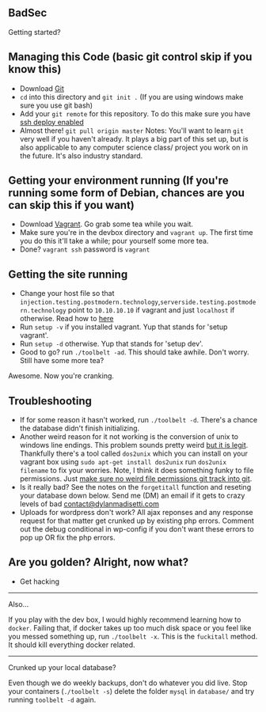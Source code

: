 BadSec
-----

Getting started?

Managing this Code (basic git control skip if you know this)
-----
- Download [Git](http://git-scm.com/downloads/)
- `cd` into this directory and `git init .` (If you are using windows make sure you use git bash)
- Add your `git remote` for this repository. To do this make sure you have [ssh deploy enabled](https://confluence.atlassian.com/display/BITBUCKET/Set+up+SSH+for+Git)
- Almost there! `git pull origin master`
Notes: You'll want to learn `git` very well if you haven't already. It plays a big part of this set up, but is also applicable to any computer science class/ project you work on in the future. It's also industry standard.

Getting your environment running (If you're running some form of Debian, chances are you can skip this if you want)
-----
- Download [Vagrant](https://www.vagrantup.com/downloads.html). Go grab some tea while you wait.
- Make sure you're in the devbox directory and `vagrant up`. The first time you do this it'll take a while; pour yourself some more tea.
- Done? `vagrant ssh` password is `vagrant`

Getting the site running
-----
- Change your host file so that `injection.testing.postmodern.technology`,`serverside.testing.postmodern.technology` point to `10.10.10.10` if vagrant and just `localhost` if otherwise. Read how to [here](http://www.howtogeek.com/howto/27350/beginner-geek-how-to-edit-your-hosts-file/)
- Run `setup -v` if you installed vagrant. Yup that stands for 'setup vagrant'.
- Run `setup -d` otherwise. Yup that stands for 'setup dev'.
- Good to go? run `./toolbelt -ad`. This should take awhile. Don't worry. Still have some more tea?

Awesome. Now you're cranking.

Troubleshooting
-----
- If for some reason it hasn't worked, run `./toolbelt -d`. There's a chance the database didn't finish initializing.
- Another weird reason for it not working is the conversion of unix to windows line endings. This problem sounds pretty weird [but it is legit](http://stackoverflow.com/questions/14219092/bash-my-script-bin-bashm-bad-interpreter-no-such-file-or-directory). Thankfully there's a tool called `dos2unix` which you can install on your vagrant box using `sudo apt-get install dos2unix` run `dos2unix filename` to fix your worries. Note, I think it does something funky to file permissions. Just [make sure no weird file permissions git track into git](http://stackoverflow.com/questions/1580596/how-do-i-make-git-ignore-file-mode-chmod-changes).
- Is it really bad? See the notes on the `forgetitall` function and reseting your database down below. Send me (DM) an email if it gets to crazy levels of bad contact@dylanmadisetti.com
- Uploads for wordpress don't work? All ajax reponses and any response request for that matter get crunked up by existing php errors. Comment out the debug conditional in wp-config if you don't want these errors to pop up OR fix the php errors.

Are you golden? Alright, now what?
-----
- Get hacking

-----

Also...

If you play with the dev box, I would highly recommend learning how to `docker`. Failing that, if docker takes up too much disk space or you feel like you messed something up, run `./toolbelt -x`. This is the `fuckitall` method. It should kill everything docker related.

-----

Crunked up your local database?

Even though we do weekly backups, don't do whatever you did live. Stop your containers (`./toolbelt -s`) delete the folder `mysql` in `database/` and try running `toolbelt -d` again.